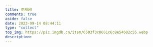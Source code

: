 ```yaml
---
title: 电视剧
comments: true
aside: false
date: 2023-09-14 08:44:11
type: "collect"
top_img: https://pic.imgdb.cn/item/6503f3c0661c6c8e54682c55.webp
description:
---
```

